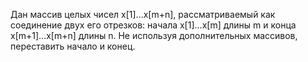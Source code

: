 Дан массив целых чисел x[1]...x[m+n], рассматриваемый как соединение двух его отрезков:
начала x[1]...x[m] длины m и конца x[m+1]...x[m+n] длины n. 
Не используя дополнительных массивов, переставить начало и конец.
